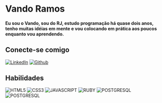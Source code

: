 # Vando Ramos
#### Eu sou o Vando, sou do RJ, estudo programação há quase dois anos, tenho muitas idéias em mente e vou colocando em prática aos poucos enquanto vou aprendendo.

## Conecte-se comigo
[![LinkedIn](https://img.shields.io/badge/LinkedIn-000?style=for-the-badge&logo=linkedin&logoColor=0E76A8)](https://www.linkedin.com/in/vandoramos/)
[![Github](https://img.shields.io/badge/Github-000?style=for-the-badge&logo=github&logoColor=0E76A8)](https://www.github.com/vando-ramos)

## Habilidades
![HTML5](https://img.shields.io/badge/HTML5-000?style=for-the-badge&logo=html5)
![CSS3](https://img.shields.io/badge/CSS3-000?style=for-the-badge&logo=css3&logoColor=264CE4)
![JAVASCRIPT](https://img.shields.io/badge/JAVASCRIPT-000?style=for-the-badge&logo=javascript)
![RUBY](https://img.shields.io/badge/RUBY-000?style=for-the-badge&logo=ruby)
![POSTGRESQL](https://img.shields.io/badge/POSTGRESQL-000?style=for-the-badge&logo=postgresql)
![POSTGRESQL](https://img.shields.io/badge/RUBY_ON_RAILS-000?style=for-the-badge&logo=rubyonrails)